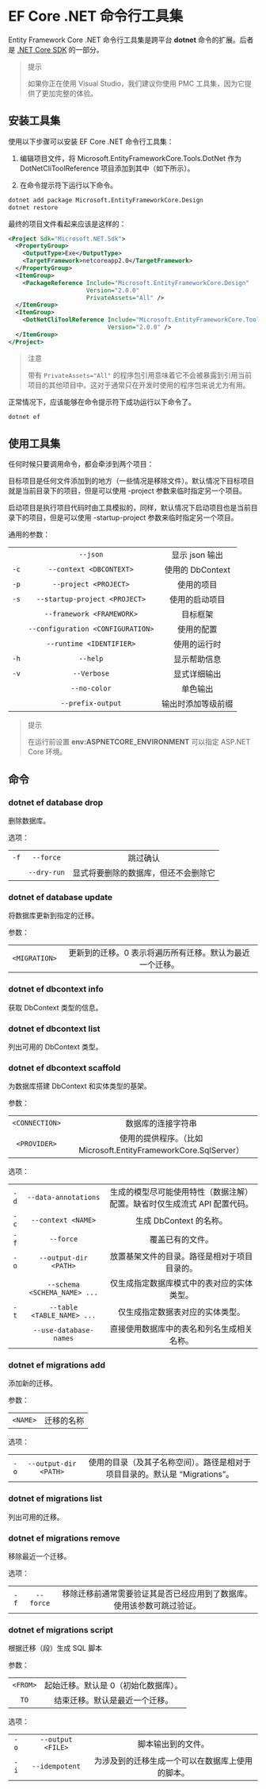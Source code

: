 # EF Core .NET 命令行工具集

Entity Framework Core .NET 命令行工具集是跨平台 **dotnet** 命令的扩展。后者是 [.NET Core SDK](https://www.microsoft.com/net/core) 的一部分。

> 提示
>
> 如果你正在使用 Visual Studio，我们建议你使用 PMC 工具集，因为它提供了更加完整的体验。

## 安装工具集

使用以下步骤可以安装 EF Core .NET 命令行工具集：

1. 编辑项目文件，将 Microsoft.EntityFrameworkCore.Tools.DotNet 作为 DotNetCliToolReference 项目添加到其中（如下所示）。

2. 在命令提示符下运行以下命令。

```cmd
dotnet add package Microsoft.EntityFrameworkCore.Design
dotnet restore
```

最终的项目文件看起来应该是这样的：

```XML
<Project Sdk="Microsoft.NET.Sdk">
  <PropertyGroup>
    <OutputType>Exe</OutputType>
    <TargetFramework>netcoreapp2.0</TargetFramework>
  </PropertyGroup>
  <ItemGroup>
    <PackageReference Include="Microsoft.EntityFrameworkCore.Design"
                      Version="2.0.0"
                      PrivateAssets="All" />
  </ItemGroup>
  <ItemGroup>
    <DotNetCliToolReference Include="Microsoft.EntityFrameworkCore.Tools.DotNet"
                            Version="2.0.0" />
  </ItemGroup>
</Project>
```

> 注意
>
> 带有 `PrivateAssets="All"` 的程序包引用意味着它不会被暴露到引用当前项目的其他项目中。这对于通常只在开发时使用的程序包来说尤为有用。

正常情况下，应该能够在命令提示符下成功运行以下命令了。

```cmd
dotnet ef
```

## 使用工具集

任何时候只要调用命令，都会牵涉到两个项目：

目标项目是任何文件添加到的地方（一些情况是移除文件）。默认情况下目标项目就是当前目录下的项目，但是可以使用 -project 参数来临时指定另一个项目。

启动项目是执行项目代码时由工具模拟的，同样，默认情况下启动项目也是当前目录下的项目，但是可以使用 -startup-project 参数来临时指定另一个项目。

通用的参数：

||||
|:---:|:---:|:---:|
||`--json`|显示 json 输出|
|`-c`|`--context <DBCONTEXT>`|使用的 DbContext|
|`-p`|`--project <PROJECT>`|使用的项目|
|`-s`|`--startup-project <PROJECT>`|使用的启动项目|
||`--framework <FRAMEWORK>`|目标框架|
||`--configuration <CONFIGURATION>`|使用的配置|
||`--runtime <IDENTIFIER>`|使用的运行时|
|`-h`|`--help`|显示帮助信息|
|`-v`|`--Verbose`|显式详细输出|
||`--no-color`|单色输出|
||`--prefix-output`|输出时添加等级前缀|

> 提示
>
> 在运行前设置 **env:ASPNETCORE_ENVIRONMENT** 可以指定 ASP.NET Core 环境。

## 命令

### dotnet ef database drop

删除数据库。

选项：

||||
|:---:|:---:|:---:
|`-f`|`--force`|跳过确认|
||`--dry-run`|显式将要删除的数据库，但还不会删除它|

### dotnet ef database update

将数据库更新到指定的迁移。

参数：

|||
|:---:|:---:|
|`<MIGRATION>`|更新到的迁移。0 表示将遍历所有迁移。默认为最近一个迁移。|

### dotnet ef dbcontext info

获取 DbContext 类型的信息。

### dotnet ef dbcontext list

列出可用的 DbContext 类型。

### dotnet ef dbcontext scaffold

为数据库搭建 DbContext 和实体类型的基架。

参数：

|||
|:---:|:---:|
|`<CONNECTION>`|数据库的连接字符串|
|`<PROVIDER>`|使用的提供程序。（比如 Microsoft.EntityFrameworkCore.SqlServer）|

选项：

||||
|:---:|:---:|:---:|
|`-d`|`--data-annotations`|生成的模型尽可能使用特性（数据注解）配置。缺省时仅生成流式 API 配置代码。|
|`-c`|`--context <NAME>`|生成 DbContext 的名称。|
|`-f`|`--force`|覆盖已有的文件。|
|`-o`|`--output-dir <PATH>`|放置基架文件的目录。路径是相对于项目目录的。|
||`--schema <SCHEMA_NAME> ...`|仅生成指定数据库模式中的表对应的实体类型。|
|`-t`|`--table <TABLE_NAME> ...`|仅生成指定数据表对应的实体类型。|
||`--use-database-names`|直接使用数据库中的表名和列名生成相关名称。|

### dotnet ef migrations add

添加新的迁移。

参数：

|||
|:---:|:---:|
|`<NAME>`|迁移的名称|

选项：

||||
|:---:|:---:|:---:|
|`-o`|`--output-dir <PATH>`|使用的目录（及其子名称空间）。路径是相对于项目目录的。默认是 “Migrations”。|

### dotnet ef migrations list

列出可用的迁移。

### dotnet ef migrations remove

移除最近一个迁移。

选项：

||||
|:---:|:---:|:---:|
|`-f`|`--force`|移除迁移前通常需要验证其是否已经应用到了数据库。使用该参数可跳过验证。|

### dotnet ef migrations script

根据迁移（段）生成 SQL 脚本

参数：

|||
|:---:|:---:|
|`<FROM>`|起始迁移。默认是 0（初始化数据库）。|
|`TO`|结束迁移。默认是最近一个迁移。|

选项：

||||
|:---:|:---:|:---:|
|`-o`|`--output <FILE>`|脚本输出到的文件。|
|`-i`|`--idempotent`|为涉及到的迁移生成一个可以在数据库上使用的脚本。|